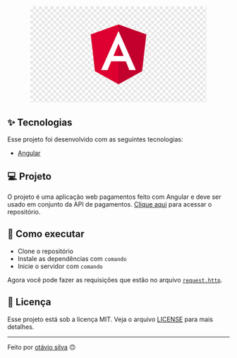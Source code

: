 <p align="center"><a href="https://nodejs.org/en" target="_blank"><img src="./.github/angular-logo.png" width="400"></a></p>

## ✨ Tecnologias

Esse projeto foi desenvolvido com as seguintes tecnologias:

- [Angular](https://angular.io/)

## 💻 Projeto

O projeto é uma aplicação web pagamentos feito com Angular e deve ser usado em conjunto da API de pagamentos. [Clique aqui](https://github.com/otaviothor/api-payment-dotnet) para acessar o repositório.

## 🚀 Como executar

- Clone o repositório
- Instale as dependências com `comando`
- Inicie o servidor com `comando`

Agora você pode fazer as requisições que estão no arquivo [`request.http`](request.http).

## 📄 Licença

Esse projeto está sob a licença MIT. Veja o arquivo [LICENSE](LICENSE) para mais detalhes.

---

Feito por [otávio silva](https://otaviothor.github.io/) 🙃
